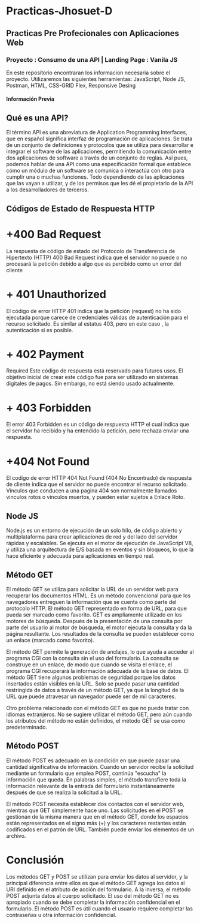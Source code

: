 # Practicas-Jhosuet-D
## Practicas Pre Profecionales con Aplicaciones Web
### Proyecto : Consumo de una API | Landing Page : Vanila JS 
En este repositorio encontraran los informacion necesaria sobre el proyecto.
Utilizaremos las siguientes herramientas: JavaScript, Node JS, Postman, HTML, CSS-GRID Flex, Responsive Desing

#### Información Previa 
## Qué es una API?
El término API es una abreviatura de Application Programming Interfaces, que en español significa interfaz de programación de aplicaciones. Se trata de un conjunto de definiciones y protocolos que se utiliza para desarrollar e integrar el software de las aplicaciones, permitiendo la comunicación entre dos aplicaciones de software a través de un conjunto de reglas.
Así pues, podemos hablar de una API como una especificación formal que establece cómo un módulo de un software se comunica o interactúa con otro para cumplir una o muchas funciones. Todo dependiendo de las aplicaciones que las vayan a utilizar, y de los permisos que les dé el propietario de la API a los desarrolladores de terceros.
 
## Códigos de Estado de Respuesta HTTP
# +400 Bad Request 
La respuesta de código de estado del Protocolo de Transferencia de Hipertexto (HTTP) 400 Bad Request indica que el servidor no puede o no procesará la petición debido a algo que es percibido como un error del cliente

# + 401 Unauthorized 
El código de error HTTP 401 indica que la petición (request) no ha sido ejecutada porque carece de credenciales válidas de autenticación para el recurso solicitado. Es similar al estatus 403, pero en este caso , la autenticación si es posible.

# + 402 Payment 
Required Este código de respuesta está reservado para futuros usos. El objetivo inicial de crear este código fue para ser utilizado en sistemas digitales de pagos. Sin embargo, no está siendo usado actualmente.

# + 403 Forbidden
El error 403 Forbidden es un código de respuesta HTTP el cual indica que el servidor ha recibido y ha entendido la petición, pero rechaza enviar una respuesta.

# +404 Not Found 
El codigo de error HTTP 404 Not Found (404 No Encontrado) de respuesta de cliente indica que el servidor no puede encontrar el recurso solicitado. Vinculos que conducen a una pagina 404 son normalmente llamados vinculos rotos o vinculos muertos, y pueden estar sujetos a Enlace Roto.

## Node JS
Node.js es un entorno de ejecución de un solo hilo, de código abierto y multiplataforma para crear aplicaciones de red y del lado del servidor rápidas y escalables. Se ejecuta en el motor de ejecución de JavaScript V8, y utiliza una arquitectura de E/S basada en eventos y sin bloqueos, lo que la hace eficiente y adecuada para aplicaciones en tiempo real.


## Método GET 
El método GET se utiliza para solicitar la URL de un servidor web para recuperar los documentos HTML. Es un método convencional para que los navegadores entreguen la información que se cuenta como parte del protocolo HTTP. El método GET representado en forma de URL, para que pueda ser marcado como favorito. GET es ampliamente utilizado en los motores de búsqueda. Después de la presentación de una consulta por parte del usuario al motor de búsqueda, el motor ejecuta la consulta y da la página resultante. Los resultados de la consulta se pueden establecer como un enlace (marcado como favorito).

El método GET permite la generación de anclajes, lo que ayuda a acceder al programa CGI con la consulta sin el uso del formulario. La consulta se construye en un enlace, de modo que cuando se visita el enlace, el programa CGI recuperará la información adecuada de la base de datos.
El método GET tiene algunos problemas de seguridad porque los datos insertados están visibles en la URL. Solo se puede pasar una cantidad restringida de datos a través de un método GET, ya que la longitud de la URL que puede atravesar un navegador puede ser de mil caracteres.

Otro problema relacionado con el método GET es que no puede tratar con idiomas extranjeros. No se sugiere utilizar el método GET, pero aún cuando los atributos del método no están definidos, el método GET se usa como predeterminado.

## Método POST
El método POST es adecuado en la condición en que puede pasar una cantidad significativa de información. Cuando un servidor recibe la solicitud mediante un formulario que emplea POST, continúa "escucha" la información que queda. En palabras simples, el método transfiere toda la información relevante de la entrada del formulario instantáneamente después de que se realiza la solicitud a la URL.

El método POST necesita establecer dos contactos con el servidor web, mientras que GET simplemente hace uno. Las solicitudes en el POST se gestionan de la misma manera que en el método GET, donde los espacios están representados en el signo más (+) y los caracteres restantes están codificados en el patrón de URL. También puede enviar los elementos de un archivo.

# Conclusión
Los métodos GET y POST se utilizan para enviar los datos al servidor, y la principal diferencia entre ellos es que el método GET agrega los datos al URI definido en el atributo de acción del formulario. A la inversa, el método POST adjunta datos al cuerpo solicitado. El uso del método GET no es apropiado cuando se debe completar la información confidencial en el formulario. El método POST es útil cuando el usuario requiere completar las contraseñas u otra información confidencial.
